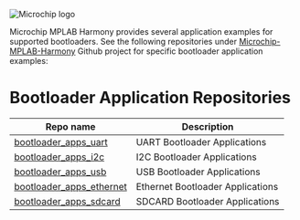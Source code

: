 ![Microchip logo](https://raw.githubusercontent.com/wiki/Microchip-MPLAB-Harmony/Microchip-MPLAB-Harmony.github.io/images/microchip_logo.png)

Microchip MPLAB Harmony provides several application examples for supported bootloaders. See the following repositories under [Microchip-MPLAB-Harmony](https://github.com/Microchip-MPLAB-Harmony) Github project for specific bootloader application examples:

# Bootloader Application Repositories

| Repo name                                                                                         | Description                            |
|---------------------------------------------------------------------------------------------------|----------------------------------------|
| [bootloader_apps_uart](https://github.com/Microchip-MPLAB-Harmony/bootloader_apps_uart)           | UART Bootloader Applications           |
| [bootloader_apps_i2c](https://github.com/Microchip-MPLAB-Harmony/bootloader_apps_i2c)             | I2C Bootloader Applications            |
| [bootloader_apps_usb](https://github.com/Microchip-MPLAB-Harmony/bootloader_apps_usb)             | USB Bootloader Applications            |
| [bootloader_apps_ethernet](https://github.com/Microchip-MPLAB-Harmony/bootloader_apps_ethernet)   | Ethernet Bootloader Applications       |
| [bootloader_apps_sdcard](https://github.com/Microchip-MPLAB-Harmony/bootloader_apps_sdcard)       | SDCARD Bootloader Applications         |
